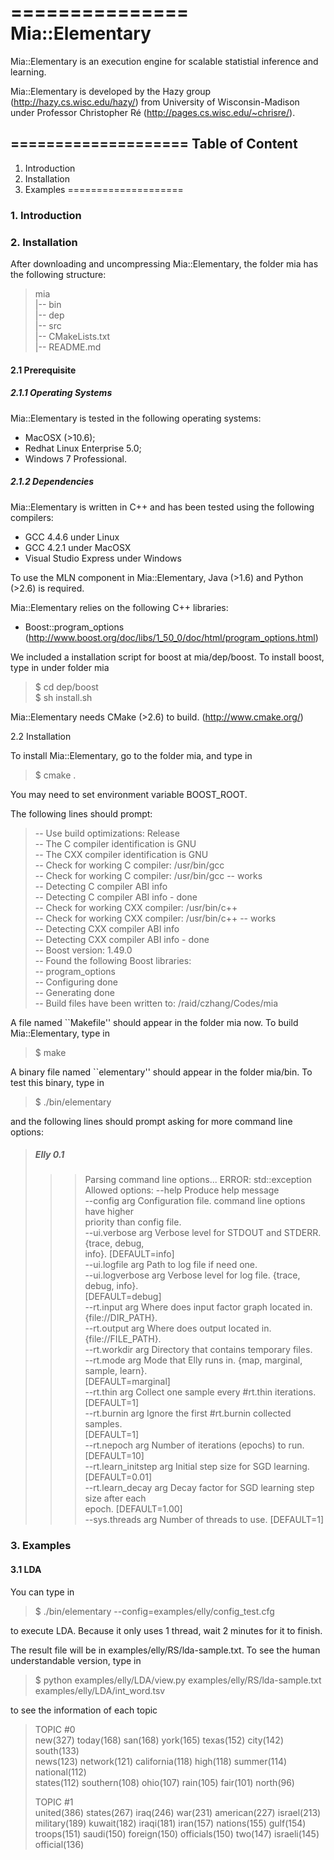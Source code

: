 ===============
Mia::Elementary
===============

Mia::Elementary is an execution engine for scalable statistial 
inference and learning.

Mia::Elementary is developed by the Hazy group (http://hazy.cs.wisc.edu/hazy/)
from University of Wisconsin-Madison under Professor Christopher Ré 
(http://pages.cs.wisc.edu/~chrisre/).

====================
  Table of Content
--------------------
  1. Introduction
  2. Installation
  3. Examples
====================
   
### 1. Introduction

### 2. Installation

After downloading and uncompressing Mia::Elementary, the folder mia has the following structure:

  > mia  
  >  |-- bin  
  >  |-- dep  
  >  |-- src  
  >  |-- CMakeLists.txt  
  >  |-- README.md  

#### 2.1 Prerequisite

##### 2.1.1 Operating Systems

Mia::Elementary is tested in the following operating systems:

  - MacOSX (>10.6);
  - Redhat Linux Enterprise 5.0;
  - Windows 7 Professional.

##### 2.1.2 Dependencies

Mia::Elementary is written in C++ and has been tested using the following compilers:

  - GCC 4.4.6 under Linux
  - GCC 4.2.1 under MacOSX
  - Visual Studio Express under Windows

To use the MLN component in Mia::Elementary, Java (>1.6) and Python (>2.6) is required.

Mia::Elementary relies on the following C++ libraries:

  - Boost::program_options (http://www.boost.org/doc/libs/1_50_0/doc/html/program_options.html)

We included a installation script for boost at mia/dep/boost. To install boost, type in under folder mia

  > $ cd dep/boost  
  > $ sh install.sh  

Mia::Elementary needs CMake (>2.6) to build. (http://www.cmake.org/)

2.2 Installation
   
To install Mia::Elementary, go to the folder mia, and type in

  > $ cmake .  

You may need to set environment variable BOOST_ROOT.

The following lines should prompt:

  > -- Use build optimizations: Release  
  > -- The C compiler identification is GNU  
  > -- The CXX compiler identification is GNU  
  > -- Check for working C compiler: /usr/bin/gcc  
  > -- Check for working C compiler: /usr/bin/gcc -- works  
  > -- Detecting C compiler ABI info  
  > -- Detecting C compiler ABI info - done  
  > -- Check for working CXX compiler: /usr/bin/c++  
  > -- Check for working CXX compiler: /usr/bin/c++ -- works  
  > -- Detecting CXX compiler ABI info  
  > -- Detecting CXX compiler ABI info - done  
  > -- Boost version: 1.49.0  
  > -- Found the following Boost libraries:  
  > --   program_options  
  > -- Configuring done  
  > -- Generating done  
  > -- Build files have been written to: /raid/czhang/Codes/mia  

A file named ``Makefile'' should appear in the folder mia now.
To build Mia::Elementary, type in

  > $ make  
  
A binary file named ``elementary'' should appear in the folder mia/bin.
To test this binary, type in

  > $ ./bin/elementary  

and the following lines should prompt asking for more command line options:

  > ##### Elly 0.1 #####
  > >> Parsing command line options... 
  > ERROR: std::exception
  > Allowed options:
  > --help                  Produce help message  
  > --config arg            Configuration file. command line options have higher   
  >                         priority than config file.  
  > --ui.verbose arg        Verbose level for STDOUT and STDERR. {trace, debug,   
  >                         info}. [DEFAULT=info]  
  > --ui.logfile arg        Path to log file if need one.  
  > --ui.logverbose arg     Verbose level for log file. {trace, debug, info}.   
  >                         [DEFAULT=debug]  
  > --rt.input arg          Where does input factor graph located in.   
  >                         {file://DIR_PATH}.  
  > --rt.output arg         Where does output located in. {file://FILE_PATH}.  
  > --rt.workdir arg        Directory that contains temporary files.  
  > --rt.mode arg           Mode that Elly runs in. {map, marginal, sample, learn}.   
  >                         [DEFAULT=marginal]  
  > --rt.thin arg           Collect one sample every #rt.thin iterations.   
  >                         [DEFAULT=1]  
  > --rt.burnin arg         Ignore the first #rt.burnin collected samples.   
  >                         [DEFAULT=1]  
  > --rt.nepoch arg         Number of iterations (epochs) to run. [DEFAULT=10]  
  > --rt.learn_initstep arg Initial step size for SGD learning. [DEFAULT=0.01]  
  > --rt.learn_decay arg    Decay factor for SGD learning step size after each   
  >                         epoch. [DEFAULT=1.00]  
  > --sys.threads arg       Number of threads to use. [DEFAULT=1]  

### 3. Examples

#### 3.1 LDA

You can type in 

  > $ ./bin/elementary --config=examples/elly/config_test.cfg  

to execute LDA. Because it only uses 1 thread, wait 2 minutes for it to finish.

The result file will be in examples/elly/RS/lda-sample.txt. To see the human understandable
version, type in

  > $ python examples/elly/LDA/view.py examples/elly/RS/lda-sample.txt examples/elly/LDA/int_word.tsv  

to see the information of each topic

  > TOPIC #0     
  > new(327)    today(168)    san(168)    york(165)    texas(152)    city(142)    south(133)    
  > news(123)    network(121)    california(118)    high(118)    summer(114)    national(112)      
  > states(112)    southern(108)    ohio(107)    rain(105)    fair(101)    north(96)    
  >
  > TOPIC #1     
  > united(386)    states(267)    iraq(246)    war(231)    american(227)    israel(213)    
  > military(189)    kuwait(182)    iraqi(181)    iran(157)    nations(155)    gulf(154)    
  > troops(151)    saudi(150)    foreign(150)    officials(150)    two(147)    israeli(145)    official(136)  









